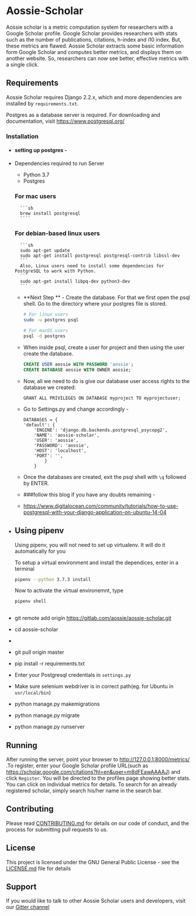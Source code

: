 # Aossie-Scholar

Aossie scholar is a metric computation system for researchers with a Google Scholar profile. Google Scholar provides researchers with stats such as the number of publications, citations, h-index and i10 index. But, these metrics are flawed. Aossie Scholar extracts some basic information form Google Scholar and computes better metrics, and displays them on another website. So, researchers can now see better, effective metrics with a single click.

## Requirements

Aossie Scholar requires Django 2.2.x, which and more dependencies are installed by ```requirements.txt```.

Postgres as a database server is required. For downloading and documentation, visit https://www.postgresql.org/


### Installation
 
* #### setting up postgres - 
* Dependencies required to run Server
    * Python 3.7
    * Postgres
    ### For mac users
        ```sh
        brew install postgresql
        ````
    ### For debian-based linux users
        ```sh
        sudo apt-get update
        sudo apt-get install postgresql postgresql-contrib libssl-dev
        ```
        Also, Linux users need to install some dependencies for PostgreSQL to work with Python.
        ```
        sudo apt-get install libpq-dev python3-dev
        ```
    * **Next Step ** - Create the database. For that we first open the psql shell. Go to the directory where your postgres file is stored.
    
        ```sh
        # For linux users
        sudo -u postgres psql
        
        # For macOS users
        psql -d postgres
        ```
    
    * When inside psql, create a user for project and then using the user create the database. 
    
        ```sql
        CREATE USER aossie WITH PASSWORD 'aossie';
        CREATE DATABASE aossie WITH OWNER aossie;
        
        ```
    * Now, all we need to do is give our database user access rights to the database we created:
        ```
        GRANT ALL PRIVILEGES ON DATABASE myproject TO myprojectuser;
        ```
    * Go to Settings.py and change accordingly - 
        ```
        DATABASES = {
        'default': {
            'ENGINE': 'django.db.backends.postgresql_psycopg2',
            'NAME': 'aossie-scholar',
            'USER': 'aossie',
            'PASSWORD': 'aossie',
            'HOST': 'localhost',
            'PORT': '',
                }
            }
        ```
    
    * Once the databases are created, exit the psql shell with `\q` followed by ENTER.
    
    * ###follow this blog if you have any doubts remaining - 
    * https://www.digitalocean.com/community/tutorials/how-to-use-postgresql-with-your-django-application-on-ubuntu-14-04   
*  ## Using pipenv
    
    Using pipenv, you will not need to set up virtualenv. It will do it automatically for you
    
    To setup a virtual environment and install the dependices, enter in a terminal
    
    ```sh
    pipenv --python 3.7.3 install
    ```
    
    Now to activate the virtual environemnt, type
    
    ```sh
    pipenv shell
        

* git remote add origin https://gitlab.com/aossie/aossie-scholar.git
* cd aossie-scholar
* 
* git pull origin master
* pip install -r requirements.txt
* Enter your Postgresql credentials in ```settings.py```
* Make sure selenium webdriver is in correct path(eg. for Ubuntu in `usr/local/bin`)
* python manage.py makemigrations
* python manage.py migrate
* python manage.py runserver

## Running
After running the server, point your browser to http://127.0.0.1:8000/metrics/ .To register, enter your Google Scholar profile URL(such as https://scholar.google.com/citations?hl=en&user=m8dFEawAAAAJ) and click ```Register```. You will be directed to the profiles page showing better stats. You can click on individual metrics for details. To search for an already registered scholar, simply search his/her name in the search bar.

## Contributing

Please read [CONTRIBUTING.md](https://gitlab.com/aossie/aossie-scholar/-/blob/master/CONTRIBUTING.md) for details on our code of conduct, and the process for submitting pull requests to us.


## License

This project is licensed under the GNU General Public License - see the [LICENSE.md](https://gitlab.com/adityabisoi/aossie-scholar/-/blob/master/LICENSE) file for details

## Support

If you would like to talk to other Aossie Scholar users and developers, visit our [Gitter channel](https://gitter.im/AOSSIE/AossieScholar)
